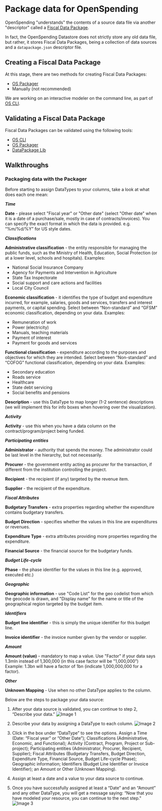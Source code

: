 # Package data for OpenSpending

OpenSpending "understands" the contents of a source data file via another "descriptor" called a [Fiscal Data Package](http://frictionlessdata.io/specs/fiscal-data-package/).

In fact, the OpenSpending Datastore does not strictly store any old data file, but rather, it stores Fiscal Data Packages, being a collection of data sources and a `datapackage.json` descriptor file.

## Creating a Fiscal Data Package

At this stage, there are two methods for creating Fiscal Data Packages:

- [OS Packager](https://github.com/openspending/os-packager)
- Manually (not recommended)

We are working on an interactive modeler on the command line, as part of [OS CLI](https://github.com/openspending/os-cli).

## Validating a Fiscal Data Package

Fiscal Data Packages can be validated using the following tools:

- [OS CLI](https://github.com/openspending/os-cli)
- [OS Packager](https://github.com/openspending/os-packager)
- [DataPackage Lib](https://github.com/frictionlessdata/datapackage-py)

## Walkthroughs

### Packaging data with the Packager

Before starting to assign DataTypes to your columns, take a look at what does each one mean:


***Time***

**Date** - please select "Fiscal year" or "Other date" (select "Other date" when it is a date of a purchase/sale, mostly in case of contracts/invoices). You can specify the exact format in which the data is provided. e.g. “%m/%d/%Y” for US style dates.


***Classifications***

**Administrative classification** - the entity responsible for managing the public funds, such as the Ministry of Health, Education, Social Protection (or at a lower level, schools and hospitals). Examples:
* National Social Insurance Company
* Agency for Payments and Intervention in Agriculture
* State Tax Inspectorate
* Social support and care actions and facilities
* Local City Council

**Economic classification** - it identifies the type of budget and expenditure incurred, for example, salaries, goods and services, transfers and interest payments, or capital spending. Select between “Non-standard” and “GFSM” economic classification, depending on your data. Examples:
* Remuneration of work
* Power (electricity)
* Manuals, teaching materials
* Payment of interest
* Payment for goods and services

**Functional classification** - expenditure according to the purposes and objectives for which they are intended. Select between “Non-standard” and “COFOG” functional classification, depending on your data.
Examples:
* Secondary education
* Roads service
* Healthcare
* State debt servicing
* Social benefits and pensions

**Description** - use this DataType to map longer (1-2 sentence) descriptions (we will implement this for info boxes when hovering over the visualization).


***Activity***

**Activity** - use this when you have a data column on the contract/program/project being funded.


***Participating entities***

**Administrator** - authority that spends the money. The administrator could be last level in the hierarchy, but not necessarily.

**Procurer** - the government entity acting as procurer for the transaction, if different from the institution controlling the project.

**Recipient** - the recipient (if any) targeted by the revenue item.

**Supplier** - the recipient of the expenditure.


***Fiscal Attributes***

**Budgetary Transfers** - extra properties regarding whether the expenditure contains budgetary transfers.

**Budget Direction** - specifies whether the values in this line are expenditures or revenues.

**Expenditure Type** - extra attributes providing more properties regarding the expenditure.

**Financial Source** - the financial source for the budgetary funds.


***Budget Life-cycle***

**Phase** - the phase identifier for the values in this line (e.g. approved, executed etc.)


***Geographic***

**Geographic information** - use "Code List" for the geo codelist from which the geocode is drawn, and "Display name" for the name or title of the geographical region targeted by the budget item.


***Identifiers***

**Budget line identifier** - this is simply the unique identifier for this budget line.

**Invoice identifier** - the invoice number given by the vendor or supplier.


***Amount***

**Amount (value)** - mandatory to map a value. Use "Factor" if your data says 1.3mln instead of 1,300,000 (in this case factor will be "1,000,000”) Example: 1.3bn will have a factor of 1bn (indicate 1,000,000,000 for a factor).


***Other***

**Unknown Mapping** - Use when no other DataType applies to the column.

Below are the steps to package your data source:

1. After your data source is validated, you can continue to step 2, “Describe your data.”
![Image 1](https://raw.githubusercontent.com/openspending/docs/master/images/Package%201..jpg)

2. Describe your data by assigning a DataType to each column.
![Image 2](https://raw.githubusercontent.com/openspending/docs/master/images/datatypes.png)

3. Click in the box under “DataType” to see the options. Assign a Time (Date: “Fiscal year” or “Other Date”); Classifications (Administrative, Economic, and Functional); Activity (Contract, Program, Project or Sub-project); Participating entities (Administrator, Procurer, Recipient, Supplier); Fiscal Attributes (Budgetary Transfers, Budget Direction, Expenditure Type, Financial Source, Budget Life-cycle Phase); Geographic information; Identifiers (Budget Line Identifier or Invoice Identifier); an Amount or Other (Unknown Mapping).
4. Assign at least a date and a value to your data source to continue.

5. Once you have successfully assigned at least a “Date” and an “Amount” and any other DataType, you will get a message saying: “Now that you have modeled your resource, you can continue to the next step."
![Image 3](https://raw.githubusercontent.com/openspending/docs/master/images/Package%203..jpg)
